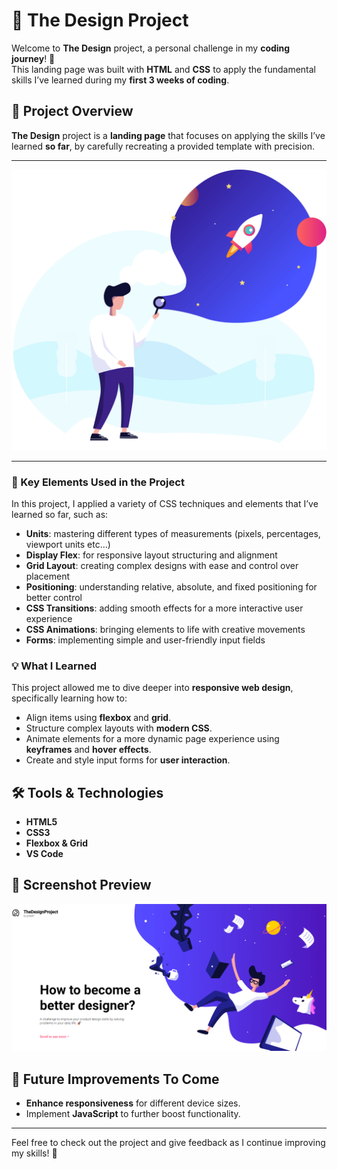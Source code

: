 # 🌟 The Design Project

Welcome to **The Design** project, a personal challenge in my **coding journey**! 🎉  
This landing page was built with **HTML** and **CSS** to apply the fundamental skills I’ve learned during my **first 3 weeks of coding**.

## 🚀 Project Overview

**The Design** project is a **landing page** that focuses on applying the skills I’ve learned **so far**, by carefully recreating a provided template with precision.

---

![Project Screenshot](./assets/img/step01.png)

---

### 🎯 Key Elements Used in the Project

In this project, I applied a variety of CSS techniques and elements that I’ve learned so far, such as:

- **Units**: mastering different types of measurements (pixels, percentages, viewport units etc...)
- **Display Flex**: for responsive layout structuring and alignment
- **Grid Layout**: creating complex designs with ease and control over placement
- **Positioning**: understanding relative, absolute, and fixed positioning for better control
- **CSS Transitions**: adding smooth effects for a more interactive user experience
- **CSS Animations**: bringing elements to life with creative movements
- **Forms**: implementing simple and user-friendly input fields

### 💡 What I Learned

This project allowed me to dive deeper into **responsive web design**, specifically learning how to:

- Align items using **flexbox** and **grid**.
- Structure complex layouts with **modern CSS**.
- Animate elements for a more dynamic page experience using **keyframes** and **hover effects**.
- Create and style input forms for **user interaction**.

## 🛠️ Tools & Technologies

- **HTML5**
- **CSS3**
- **Flexbox & Grid**
- **VS Code**

## 📸 Screenshot Preview

![Project Screenshot](./assets/img/preview-griez.png)

## 📝 Future Improvements To Come

- **Enhance responsiveness** for different device sizes.
- Implement **JavaScript** to further boost functionality.

---

Feel free to check out the project and give feedback as I continue improving my skills! 🚀  
